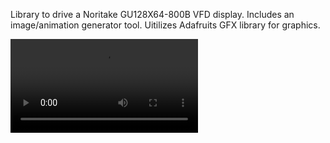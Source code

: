 Library to drive a Noritake GU128X64-800B VFD display. Includes an image/animation generator tool. Uitilizes Adafruits GFX library for graphics.

![til](https://github.com/TylerBoland/VFD-Graphics-Driver/blob/main/Images/spectro.mp4)
